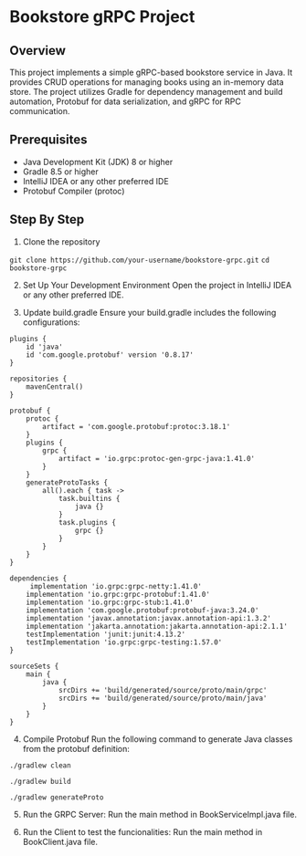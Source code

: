 # Bookstore gRPC Project

## Overview

This project implements a simple gRPC-based bookstore service in Java. It provides CRUD operations for managing books using an in-memory data store. The project utilizes Gradle for dependency management and build automation, Protobuf for data serialization, and gRPC for RPC communication.

## Prerequisites
- Java Development Kit (JDK) 8 or higher
- Gradle 8.5 or higher
- IntelliJ IDEA or any other preferred IDE
- Protobuf Compiler (protoc)

## Step By Step

1. Clone the repository

`git clone https://github.com/your-username/bookstore-grpc.git`
`cd bookstore-grpc`

2.  Set Up Your Development Environment
    Open the project in IntelliJ IDEA or any other preferred IDE.

3. Update build.gradle
   Ensure your build.gradle includes the following configurations:
```
plugins {
    id 'java'
    id 'com.google.protobuf' version '0.8.17'
}

repositories {
    mavenCentral()
}

protobuf {
    protoc {
        artifact = 'com.google.protobuf:protoc:3.18.1'
    }
    plugins {
        grpc {
            artifact = 'io.grpc:protoc-gen-grpc-java:1.41.0'
        }
    }
    generateProtoTasks {
        all().each { task ->
            task.builtins {
                java {}
            }
            task.plugins {
                grpc {}
            }
        }
    }
}

dependencies {
     implementation 'io.grpc:grpc-netty:1.41.0'
    implementation 'io.grpc:grpc-protobuf:1.41.0'
    implementation 'io.grpc:grpc-stub:1.41.0'
    implementation 'com.google.protobuf:protobuf-java:3.24.0'
    implementation 'javax.annotation:javax.annotation-api:1.3.2'
    implementation 'jakarta.annotation:jakarta.annotation-api:2.1.1'
    testImplementation 'junit:junit:4.13.2'
    testImplementation 'io.grpc:grpc-testing:1.57.0'
}

sourceSets {
    main {
        java {
            srcDirs += 'build/generated/source/proto/main/grpc'
            srcDirs += 'build/generated/source/proto/main/java'
        }
    }
}
```


4.  Compile Protobuf
    Run the following command to generate Java classes from the protobuf definition:

`./gradlew clean`

`./gradlew build`

`./gradlew generateProto`



5. Run the GRPC Server:
   Run the main method in BookServiceImpl.java file.


6. Run the Client to test the funcionalities:
   Run the main method in BookClient.java file.